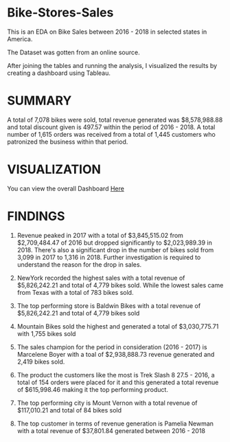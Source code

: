 # Bike-Stores-Sales

This is an EDA on Bike Sales between 2016 - 2018 in selected states in America.

The Dataset was gotten from an online source.

After joining the tables and running the analysis, I visualized the results by creating a dashboard using Tableau.

# SUMMARY

A total of 7,078 bikes were sold, total revenue generated was $8,578,988.88 and total discount given is 497.57 within the period of 2016 - 2018. 
A total number of 1,615 orders was received from a total of 1,445 customers who patronized the business within that period.

# VISUALIZATION

You can view the overall Dashboard [Here](https://public.tableau.com/app/profile/ernest.obi/viz/BikeStoresOverall_Dashboard/OverallDashboard#1)



# FINDINGS

1) Revenue peaked in 2017 with a total of $3,845,515.02 from $2,709,484.47 of 2016 but dropped significantly to $2,023,989.39 in 2018. 
   There's also a significant drop in the number of bikes sold from 3,099 in 2017 to 1,316 in 2018. 
   Further investigation is required to understand the reason for the drop in sales.

2) NewYork recorded the highest sales with a total revenue of $5,826,242.21 and total of 4,779 bikes sold. While the lowest sales came from Texas with a total of 783      bikes sold.

3) The top performing store is Baldwin Bikes with a total revenue of $5,826,242.21 and total of 4,779 bikes sold

4) Mountain Bikes sold the highest and generated a total of $3,030,775.71 with 1,755 bikes sold

5) The sales champion for the period in consideration (2016 - 2017) is Marcelene Boyer with a toal of $2,938,888.73 revenue generated and 2,419 bikes sold.

6) The product the customers like the most is Trek Slash 8 27.5 - 2016, a total of 154 orders were placed for it and this generated a total revenue of $615,998.46        making it the top performing product.

7) The top performing city is Mount Vernon with a total revenue of $117,010.21 and total of 84 bikes sold

8) The top customer in terms of revenue generation is Pamelia Newman with a total revenue of $37,801.84 generated between 2016 - 2018



